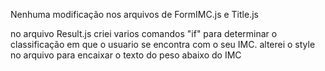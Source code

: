 Nenhuma modificação nos arquivos de FormIMC.js e Title.js

no arquivo Result.js criei varios comandos "if" para determinar o classificação em que o usuario se encontra com o seu IMC.
alterei o style no arquivo para encaixar o texto do peso abaixo do IMC

